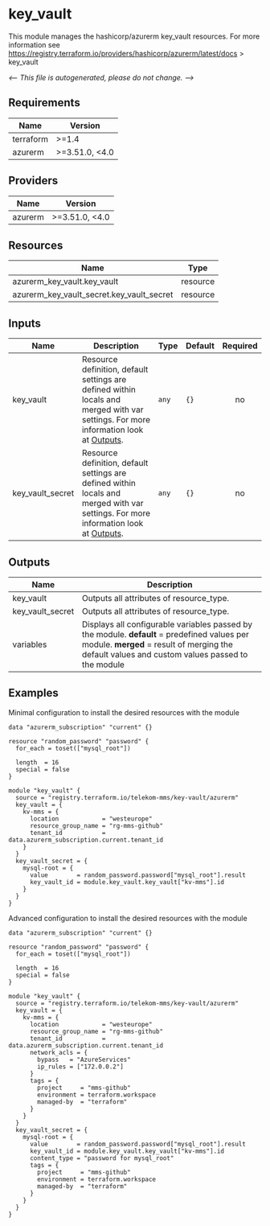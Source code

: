 <!-- BEGIN_TF_DOCS -->
# key_vault

This module manages the hashicorp/azurerm key_vault resources.
For more information see https://registry.terraform.io/providers/hashicorp/azurerm/latest/docs > key_vault

_<-- This file is autogenerated, please do not change. -->_

## Requirements

| Name | Version |
|------|---------|
| terraform | >=1.4 |
| azurerm | >=3.51.0, <4.0 |

## Providers

| Name | Version |
|------|---------|
| azurerm | >=3.51.0, <4.0 |

## Resources

| Name | Type |
|------|------|
| azurerm_key_vault.key_vault | resource |
| azurerm_key_vault_secret.key_vault_secret | resource |

## Inputs

| Name | Description | Type | Default | Required |
|------|-------------|------|---------|:--------:|
| key_vault | Resource definition, default settings are defined within locals and merged with var settings. For more information look at [Outputs](#Outputs). | `any` | `{}` | no |
| key_vault_secret | Resource definition, default settings are defined within locals and merged with var settings. For more information look at [Outputs](#Outputs). | `any` | `{}` | no |

## Outputs

| Name | Description |
|------|-------------|
| key_vault | Outputs all attributes of resource_type. |
| key_vault_secret | Outputs all attributes of resource_type. |
| variables | Displays all configurable variables passed by the module. __default__ = predefined values per module. __merged__ = result of merging the default values and custom values passed to the module |

## Examples

Minimal configuration to install the desired resources with the module

```hcl
data "azurerm_subscription" "current" {}

resource "random_password" "password" {
  for_each = toset(["mysql_root"])

  length  = 16
  special = false
}

module "key_vault" {
  source = "registry.terraform.io/telekom-mms/key-vault/azurerm"
  key_vault = {
    kv-mms = {
      location            = "westeurope"
      resource_group_name = "rg-mms-github"
      tenant_id           = data.azurerm_subscription.current.tenant_id
    }
  }
  key_vault_secret = {
    mysql-root = {
      value        = random_password.password["mysql_root"].result
      key_vault_id = module.key_vault.key_vault["kv-mms"].id
    }
  }
}
```

Advanced configuration to install the desired resources with the module

```hcl
data "azurerm_subscription" "current" {}

resource "random_password" "password" {
  for_each = toset(["mysql_root"])

  length  = 16
  special = false
}

module "key_vault" {
  source = "registry.terraform.io/telekom-mms/key-vault/azurerm"
  key_vault = {
    kv-mms = {
      location            = "westeurope"
      resource_group_name = "rg-mms-github"
      tenant_id           = data.azurerm_subscription.current.tenant_id
      network_acls = {
        bypass   = "AzureServices"
        ip_rules = ["172.0.0.2"]
      }
      tags = {
        project     = "mms-github"
        environment = terraform.workspace
        managed-by  = "terraform"
      }
    }
  }
  key_vault_secret = {
    mysql-root = {
      value        = random_password.password["mysql_root"].result
      key_vault_id = module.key_vault.key_vault["kv-mms"].id
      content_type = "password for mysql_root"
      tags = {
        project     = "mms-github"
        environment = terraform.workspace
        managed-by  = "terraform"
      }
    }
  }
}
```
<!-- END_TF_DOCS -->